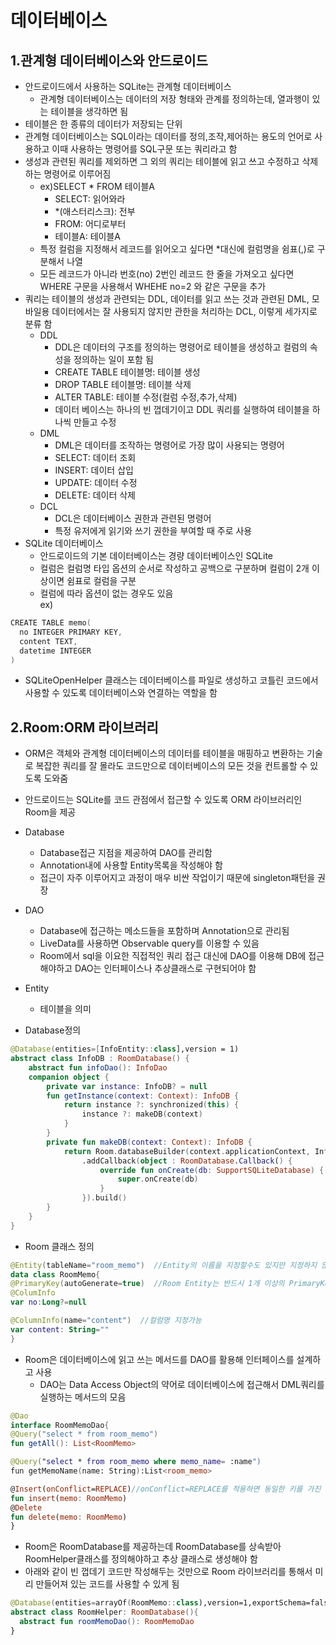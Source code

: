 # 데이터베이스  
## 1.관계형 데이터베이스와 안드로이드  
+ 안드로이드에서 사용하는 SQLite는 관계형 데이터베이스  
  - 관계형 데이터베이스는 데이터의 저장 형태와 관계를 정의하는데, 열과행이 있는 테이블을 생각하면 됨  
+ 테이블은 한 종류의 데이터가 저장되는 단위  
+ 관계형 데이터베이스는 SQL이라는 데이터를 정의,조작,제어하는 용도의 언어로 사용하고 이때 사용하는 명령어를 SQL구문 또는 쿼리라고 함  
+ 생성과 관련된 쿼리를 제외하면 그 외의 쿼리는 테이블에 읽고 쓰고 수정하고 삭제하는 명령어로 이루어짐  
  * ex)SELECT * FROM 테이블A
    - SELECT: 읽어와라  
    - *(애스터리스크): 전부
    - FROM: 어디로부터  
    - 테이블A: 테이블A
  * 특정 컬럼을 지정해서 레코드를 읽어오고 싶다면 *대신에 컬럼명을 쉼표(,)로 구분해서 나열  
  * 모든 레코드가 아니라 번호(no) 2번인 레코드 한 줄을 가져오고 싶다면 WHERE 구문을 사용해서 WHEHE no=2 와 같은 구문을 추가  
+ 쿼리는 테이블의 생성과 관련되는 DDL, 데이터를 읽고 쓰는 것과 관련된 DML, 모바일용 데이터에서는 잘 사용되지 않지만 관한을 처리하는 DCL, 이렇게 세가지로 분류 함  
  - DDL  
    * DDL은 데이터의 구조를 정의하는 명령어로 테이블을 생성하고 컬럼의 속성을 정의하는 일이 포함 됨
    * CREATE TABLE 테이블명: 테이블 생성  
    * DROP TABLE 테이블명: 테이블 삭제  
    * ALTER TABLE: 테이블 수정(컬럼 수정,추가,삭제)  
    * 데이터 베이스는 하나의 빈 껍데기이고 DDL 쿼리를 실행하여 테이블을 하나씩 만들고 수정  
  - DML  
    * DML은 데이터를 조작하는 명령어로 가장 많이 사용되는 명령어  
    * SELECT: 데이터 조회  
    * INSERT: 데이터 삽입  
    * UPDATE: 데이터 수정  
    * DELETE: 데이터 삭제  
  - DCL  
    * DCL은 데이터베이스 권한과 관련된 명령어  
    * 특정 유저에게 읽기와 쓰기 권한을 부여할 때 주로 사용  
+ SQLite 데이터베이스  
  - 안드로이드의 기본 데이터베이스는 경량 데이터베이스인 SQLite  
  - 컬럼은 컬럼명 타입 옵션의 순서로 작성하고 공백으로 구분하며 컬럼이 2개 이상이면 쉼표로 컬럼을 구분  
  -  컬럼에 따라 옵션이 없는 경우도 있음  
ex)  
```kotlin  
CREATE TABLE memo(
  no INTEGER PRIMARY KEY, 
  content TEXT,
  datetime INTEGER
)
```
+ SQLiteOpenHelper 클래스는 데이터베이스를 파일로 생성하고 코틀린 코드에서 사용할 수 있도록 데이터베이스와 연결하는 역할을 함  

## 2.Room:ORM 라이브러리  
+ ORM은 객체와 관계형 데이터베이스의 데이터를 테이블을 매핑하고 변환하는 기술로 복잡한 쿼리를 잘 몰라도 코드만으로 데이터베이스의 모든 것을 컨트롤할 수 있도록 도와줌  
+ 안드로이드는 SQLite를 코드 관점에서 접근할 수 있도록 ORM 라이브러리인 Room을 제공  
+ Database
  - Database접근 지점을 제공하여 DAO를 관리함
  - Annotation내에 사용할 Entity목록을 작성해야 함
  - 접근이 자주 이루어지고 과정이 매우 비싼 작업이기 때문에 singleton패턴을 권장
+ DAO
  - Database에 접근하는 메소드들을 포함하며 Annotation으로 관리됨
  - LiveData를 사용하면 Observable query를 이용할 수 있음
  - Room에서 sql을 이요한 직접적인 쿼리 접근 대신에 DAO를 이용해 DB에 접근해야하고 DAO는 인터페이스나 추상클래스로 구현되어야 함
+ Entity
  - 테이블을 의미

+ Database정의
```kotlin
@Database(entities=[InfoEntity::class],version = 1)
abstract class InfoDB : RoomDatabase() {
    abstract fun infoDao(): InfoDao
    companion object {
        private var instance: InfoDB? = null
        fun getInstance(context: Context): InfoDB {
            return instance ?: synchronized(this) {
                instance ?: makeDB(context)
            }
        }
        private fun makeDB(context: Context): InfoDB {
            return Room.databaseBuilder(context.applicationContext, InfoDB::class.java, "infoDB")
                .addCallback(object : RoomDatabase.Callback() {
                    override fun onCreate(db: SupportSQLiteDatabase) {
                        super.onCreate(db)
                    }
                }).build()
        }
    }
}
```
+ Room 클래스 정의  
```kotlin  
@Entity(tableName="room_memo")  //Entity의 이름을 지정할수도 있지만 지정하지 않을 경우 default값으로 클래스 이름이 지정됨
data class RoomMemo{  
@PrimaryKey(autoGenerate=true)  //Room Entity는 반드시 1개 이상의 PrimaryKey를 가지고 있어야 함
@ColumInfo  
var no:Long?=null  

@ColumnInfo(name="content")  //컬럼명 지정가능
var content: String=""  
}  
```  
+ Room은 데이터베이스에 읽고 쓰는 메서드를 DAO를 활용해 인터페이스를 설계하고 사용  
  - DAO는 Data Access Object의 약어로 데이터베이스에 접근해서 DML쿼리를 실행하는 메서드의 모음  
```kotlin  
@Dao  
interface RoomMemoDao{  
@Query("select * from room_memo")  
fun getAll(): List<RoomMemo>  

@Query("select * from room_memo where memo_name= :name")
fun getMemoName(name: String):List<room_memo>

@Insert(onConflict=REPLACE)//onConflict=REPLACE를 적용하면 동일한 키를 가진 값이 입력되었을 때 UPDATE쿼리로 실행 됨  
fun insert(memo: RoomMemo)  
@Delete
fun delete(memo: RoomMemo)  
}  
```
+ Room은 RoomDatabase를 제공하는데 RoomDatabase를 상속받아 RoomHelper클래스를 정의해야하고 추상 클래스로 생성해야 함  
+ 아래와 같이 빈 껍데기 코드만 작성해두는 것만으로 Room 라이브러리를 통해서 미리 만들어져 있는 코드를 사용할 수 있게 됨  
```kotlin  
@Database(entities=arrayOf(RoomMemo::class),version=1,exportSchema=false)  
abstract class RoomHelper: RoomDatabase(){  
  abstract fun roomMemoDao(): RoomMemoDao  
}  
```
